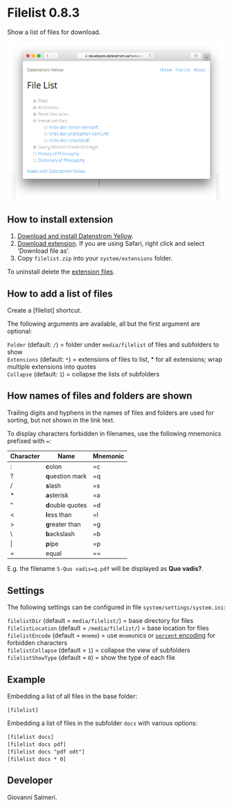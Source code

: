# Filelist 0.8.3

Show a list of files for download.

![Screenshot](filelist-screenshot.png?raw=true)

## How to install extension

1. [Download and install Datenstrom Yellow](https://github.com/datenstrom/yellow/).
2. [Download extension](../../archive/master.zip). If you are using Safari, right click and select 'Download file as'.
3. Copy `filelist.zip` into your `system/extensions` folder.

To uninstall delete the [extension files](extension.ini).

## How to add a list of files

Create a [filelist] shortcut.

The following arguments are available, all but the first argument are optional:

`Folder` (default: `/`) = folder under `media/filelist` of files and subfolders to show  
`Extensions` (default: `*`) = extensions of files to list, \* for all extensions; wrap multiple extensions into quotes   
`Collapse` (default: `1`) = collapse the lists of subfolders  

## How names of files and folders are shown

Trailing digits and hyphens in the names of files and folders are used for sorting, but not shown in the link text.

To display characters forbidden in filenames, use the following mnemonics prefixed with `=`:

| Character | Name | Mnemonic |
|---|---|---|
| : | **c**olon | =c |
| ? | **q**uestion mark | =q |
| / | **s**lash | =s |
| * | **a**sterisk | =a |
| " | **d**ouble quotes | =d |
| < | **l**ess than | =l |
| > | **g**reater than | =g |
| \\ | **b**ackslash | =b |
| \| | **p**ipe | =p |
| = | equal | == |

E.g. the filename `5-Quo vadis=q.pdf` will be displayed as **Quo vadis?**.

## Settings

The following settings can be configured in file `system/settings/system.ini`:

`filelistDir` (default = `media/filelist/`) = base directory for files   
`filelistLocation` (default = `/media/filelist/`) = base location for files   
`filelistEncode` (default = `mnemo`) = use `mnemo`nics or [`percent` encoding](https://en.wikipedia.org/wiki/Percent-encoding) for forbidden characters   
`filelistCollapse` (default = `1`) = collapse the view of subfolders   
`filelistShowType` (default = `0`) = show the type of each file   

## Example

Embedding a list of all files in the base folder:

`[filelist]`

Embedding a list of files in the subfolder `docs` with various options:

`[filelist docs]`   
`[filelist docs pdf]`   
`[filelist docs "pdf odt"]`   
`[filelist docs * 0]`   

## Developer

Giovanni Salmeri.
